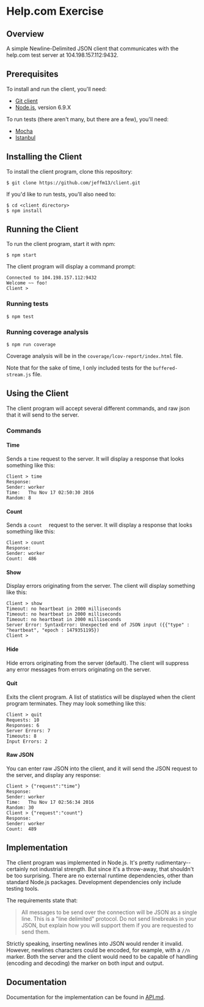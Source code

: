 # Help.com Exercise

## Overview
A simple Newline-Delimited JSON client that communicates with the help.com test server at 104.198.157.112:9432.

## Prerequisites
To install and run the client, you'll need:
- [Git client](https://git-scm.com/)
- [Node.js](http://nodejs.org), version 6.9.X

To run tests (there aren't many, but there are a few), you'll need:
- [Mocha](https://mochajs.org/)
- [Istanbul](https://github.com/gotwarlost/istanbul)

## Installing the Client
To install the client program, clone this repository: 

    $ git clone https://github.com/jeffm13/client.git

If you'd like to run tests, you'll also need to: 

    $ cd <client directory>
    $ npm install

## Running the Client
To run the client program, start it with npm:

    $ npm start
    
The client program will display a command prompt:

    Connected to 104.198.157.112:9432
    Welcome ~~ foo!
    Client >

### Running tests

    $ npm test
    
### Running coverage analysis

    $ npm run coverage
    
Coverage analysis will be in the `coverage/lcov-report/index.html` file. 

Note that for the sake of time, I only included tests for the `buffered-stream.js` file. 

## Using the Client

The client program will accept several different commands, and raw json that it will send to the server.  

### Commands
#### Time
Sends a `time` request to the server.  It will display a response that looks something like this: 

    Client > time
    Response:
    Sender:	worker
    Time:	Thu Nov 17 02:50:30 2016
    Random:	8

#### Count
Sends a `count	` request to the server. It will display a response that looks something like this: 

    Client > count
    Response:
    Sender:	worker
    Count:	486
    
#### Show
Display errors originating from the server. The client will display something like this: 

    Client > show
    Timeout: no heartbeat in 2000 milliseconds
    Timeout: no heartbeat in 2000 milliseconds
    Timeout: no heartbeat in 2000 milliseconds
    Server Error: SyntaxError: Unexpected end of JSON input ({{"type" : "heartbeat", "epoch : 1479351195})
    Client >

#### Hide
Hide errors originating from the server (default). The client will suppress any error messages from errors originating on the server. 

#### Quit
Exits the client program.  A list of statistics will be displayed when the client program terminates. They may look something like this: 

    Client > quit
    Requests: 10
    Responses: 6
    Server Errors: 7
    Timeouts: 8
    Input Errors: 2

#### Raw JSON
You can enter raw JSON into the client, and it will send the JSON request to the server, and display any response: 

    Client > {"request":"time"}
    Response:
    Sender:	worker
    Time:	Thu Nov 17 02:56:34 2016
    Random:	30
    Client > {"request":"count"}
    Response:
    Sender:	worker
    Count:	489



## Implementation

The client program was implemented in Node.js.  It's pretty rudimentary--certainly not industrial strength.  But since it's a throw-away, that shouldn't be too surprising.  There are no external runtime dependencies, other than standard Node.js packages. Development dependencies only include testing tools.

The requirements state that:

> All messages to be send over the connection will be JSON as a single line. This is a "line delimited" protocol. Do not send linebreaks in your JSON, but explain how you will support them if you are requested to send them. 

Strictly speaking, inserting newlines into JSON would render it invalid.  However, newlines characters could be encoded, for example, with a `//n` marker. Both the server and the client would need to be capable of handling (encoding and decoding) the marker on both input and output. 

## Documentation

Documentation for the implementation can be found in [API.md](API.md). 